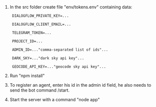 1. In the src folder create file "env/tokens.env" containing data:

        DIALOGFLOW_PRIVATE_KEY=...

        DIALOGFLOW_CLIENT_EMAIL=...

        TELEGRAM_TOKEN=...

        PROJECT_ID=...

        ADMIN_ID=..."comma-separated list of ids"...

        DARK_SKY=..."dark sky api key"...

        GEOCODE_API_KEY=..."geocode sky api key"...

2. Run "npm install"

5. To register an agent, enter his id in the admin id field, he also needs to send the bot command /start.

4. Start the server with a command "node app"
